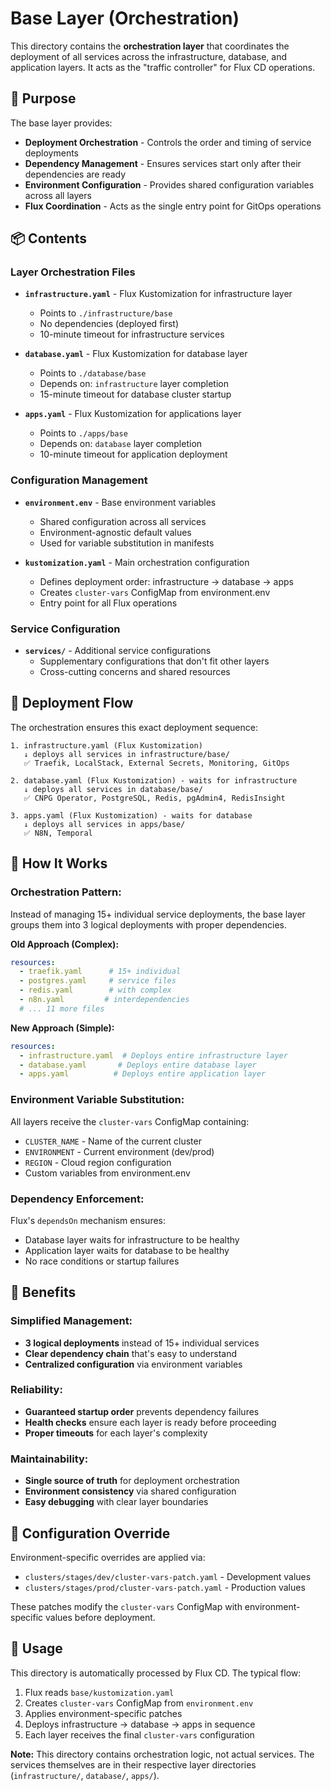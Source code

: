 # Base Layer (Orchestration)

This directory contains the **orchestration layer** that coordinates the deployment of all services across the infrastructure, database, and application layers. It acts as the "traffic controller" for Flux CD operations.

## 🎼 Purpose

The base layer provides:
- **Deployment Orchestration** - Controls the order and timing of service deployments
- **Dependency Management** - Ensures services start only after their dependencies are ready
- **Environment Configuration** - Provides shared configuration variables across all layers
- **Flux Coordination** - Acts as the single entry point for GitOps operations

## 📦 Contents

### **Layer Orchestration Files**
- **`infrastructure.yaml`** - Flux Kustomization for infrastructure layer
  - Points to `./infrastructure/base`
  - No dependencies (deployed first)
  - 10-minute timeout for infrastructure services

- **`database.yaml`** - Flux Kustomization for database layer  
  - Points to `./database/base`
  - Depends on: `infrastructure` layer completion
  - 15-minute timeout for database cluster startup

- **`apps.yaml`** - Flux Kustomization for applications layer
  - Points to `./apps/base`  
  - Depends on: `database` layer completion
  - 10-minute timeout for application deployment

### **Configuration Management**
- **`environment.env`** - Base environment variables
  - Shared configuration across all services
  - Environment-agnostic default values
  - Used for variable substitution in manifests

- **`kustomization.yaml`** - Main orchestration configuration
  - Defines deployment order: infrastructure → database → apps
  - Creates `cluster-vars` ConfigMap from environment.env
  - Entry point for all Flux operations

### **Service Configuration**
- **`services/`** - Additional service configurations
  - Supplementary configurations that don't fit other layers
  - Cross-cutting concerns and shared resources

## 🔄 Deployment Flow

The orchestration ensures this exact deployment sequence:

```
1. infrastructure.yaml (Flux Kustomization)
   ↓ deploys all services in infrastructure/base/
   ✅ Traefik, LocalStack, External Secrets, Monitoring, GitOps

2. database.yaml (Flux Kustomization) - waits for infrastructure
   ↓ deploys all services in database/base/  
   ✅ CNPG Operator, PostgreSQL, Redis, pgAdmin4, RedisInsight

3. apps.yaml (Flux Kustomization) - waits for database
   ↓ deploys all services in apps/base/
   ✅ N8N, Temporal
```

## 🔗 How It Works

### **Orchestration Pattern:**
Instead of managing 15+ individual service deployments, the base layer groups them into 3 logical deployments with proper dependencies.

**Old Approach (Complex):**
```yaml
resources:
  - traefik.yaml      # 15+ individual 
  - postgres.yaml     # service files
  - redis.yaml        # with complex
  - n8n.yaml         # interdependencies
  # ... 11 more files
```

**New Approach (Simple):**
```yaml
resources:
  - infrastructure.yaml  # Deploys entire infrastructure layer
  - database.yaml       # Deploys entire database layer  
  - apps.yaml          # Deploys entire application layer
```

### **Environment Variable Substitution:**
All layers receive the `cluster-vars` ConfigMap containing:
- `CLUSTER_NAME` - Name of the current cluster
- `ENVIRONMENT` - Current environment (dev/prod)
- `REGION` - Cloud region configuration
- Custom variables from environment.env

### **Dependency Enforcement:**
Flux's `dependsOn` mechanism ensures:
- Database layer waits for infrastructure to be healthy
- Application layer waits for database to be healthy  
- No race conditions or startup failures

## 🎯 Benefits

### **Simplified Management:**
- **3 logical deployments** instead of 15+ individual services
- **Clear dependency chain** that's easy to understand
- **Centralized configuration** via environment variables

### **Reliability:**
- **Guaranteed startup order** prevents dependency failures
- **Health checks** ensure each layer is ready before proceeding
- **Proper timeouts** for each layer's complexity

### **Maintainability:**
- **Single source of truth** for deployment orchestration
- **Environment consistency** via shared configuration
- **Easy debugging** with clear layer boundaries

## 📝 Configuration Override

Environment-specific overrides are applied via:
- `clusters/stages/dev/cluster-vars-patch.yaml` - Development values
- `clusters/stages/prod/cluster-vars-patch.yaml` - Production values

These patches modify the `cluster-vars` ConfigMap with environment-specific values before deployment.

## 🔧 Usage

This directory is automatically processed by Flux CD. The typical flow:
1. Flux reads `base/kustomization.yaml`
2. Creates `cluster-vars` ConfigMap from `environment.env`
3. Applies environment-specific patches
4. Deploys infrastructure → database → apps in sequence
5. Each layer receives the final `cluster-vars` configuration

**Note:** This directory contains orchestration logic, not actual services. The services themselves are in their respective layer directories (`infrastructure/`, `database/`, `apps/`).